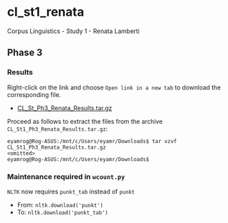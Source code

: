 # cl_st1_renata
Corpus Linguistics - Study 1 - Renata Lamberti

## Phase 3
### Results
Right-click on the link and choose `Open link in a new tab` to download the corresponding file.
- [CL_St_Ph3_Renata_Results.tar.gz](https://pucsp-my.sharepoint.com/:u:/g/personal/ra00341729_pucsp_edu_br/EeHXICjmK4BGlFduzPkig1cBtlZxODWsplqU5ST1g25cPQ?e=AM2JL9)

Proceed as follows to extract the files from the archive `CL_St1_Ph3_Renata_Results.tar.gz`:

```
eyamrog@Rog-ASUS:/mnt/c/Users/eyamr/Downloads$ tar xzvf CL_St1_Ph3_Renata_Results.tar.gz
<omitted>
eyamrog@Rog-ASUS:/mnt/c/Users/eyamr/Downloads$ 
```

### Maintenance required in `wcount.py`

`NLTK` now requires `punkt_tab` instead of `punkt`

- From: `nltk.download('punkt')`
- To: `nltk.download('punkt_tab')`
